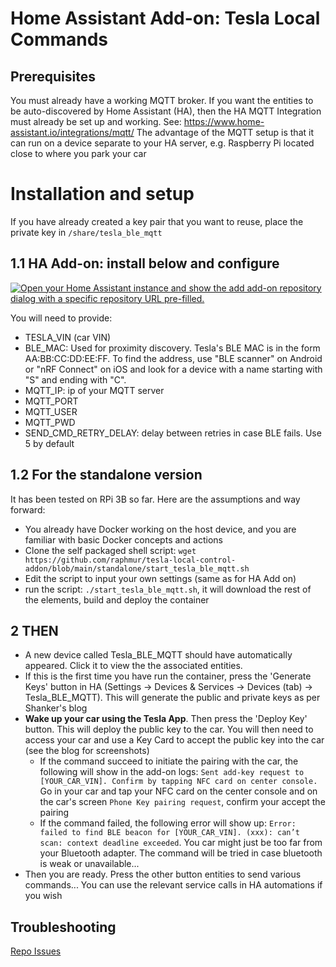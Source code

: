 # Home Assistant Add-on: Tesla Local Commands

## Prerequisites

You must already have a working MQTT broker. If you want the entities to be auto-discovered by Home Assistant (HA), then the HA MQTT Integration must already be set up and working. See: https://www.home-assistant.io/integrations/mqtt/
The advantage of the MQTT setup is that it can run on a device separate to your HA server, e.g. Raspberry Pi located close to where you park your car 

# Installation and setup

If you have already created a key pair that you want to reuse, place the private key in `/share/tesla_ble_mqtt`

## 1.1 HA Add-on: install below and configure

[![Open your Home Assistant instance and show the add add-on repository dialog with a specific repository URL pre-filled.](https://my.home-assistant.io/badges/supervisor_add_addon_repository.svg)](https://my.home-assistant.io/redirect/supervisor_add_addon_repository/?repository_url=https://github.com/raphmur/tesla-local-control-addon)


You will need to provide:
- TESLA_VIN (car VIN)
- BLE_MAC: Used for proximity discovery. Tesla's BLE MAC is in the form AA:BB:CC:DD:EE:FF. To find the address, use "BLE scanner" on Android or "nRF Connect" on iOS and look for a device with a name starting with "S" and ending with "C".
- MQTT_IP: ip of your MQTT server
- MQTT_PORT
- MQTT_USER
- MQTT_PWD
- SEND_CMD_RETRY_DELAY: delay between retries in case BLE fails. Use 5 by default


## 1.2 For the standalone version

It has been tested on RPi 3B so far. Here are the assumptions and way forward:
- You already have Docker working on the host device, and you are familiar with basic Docker concepts and actions
- Clone the self packaged shell script: `wget https://github.com/raphmur/tesla-local-control-addon/blob/main/standalone/start_tesla_ble_mqtt.sh`
- Edit the script to input your own settings (same as for HA Add on)
- run the script: `./start_tesla_ble_mqtt.sh`, it will download the rest of the elements, build and deploy the container


## 2 THEN

- A new device called Tesla_BLE_MQTT should have automatically appeared. Click it to view the the associated entities.
- If this is the first time you have run the container, press the 'Generate Keys' button in HA (Settings -> Devices & Services -> Devices (tab) -> Tesla_BLE_MQTT). This will generate the public and private keys as per Shanker's blog
- **Wake up your car using the Tesla App**. Then press the 'Deploy Key' button. This will deploy the public key to the car. You will then need to access your car and use a Key Card to accept the public key into the car (see the blog for screenshots)
  - If the command succeed to initiate the pairing with the car, the following will show in the add-on logs: `Sent add-key request to [YOUR_CAR_VIN]. Confirm by tapping NFC card on center console.` Go in your car and tap your NFC card on the center console and on the car's screen `Phone Key pairing request`, confirm your accept the pairing
  - If the command failed, the following error will show up: `Error: failed to find BLE beacon for [YOUR_CAR_VIN]. (xxx): can’t scan: context deadline exceeded`. You car might just be too far from your Bluetooth adapter. The command will be tried in case bluetooth is weak or unavailable...
- Then you are ready. Press the other button entities to send various commands... You can use the relevant service calls in HA automations if you wish



## Troubleshooting

[Repo Issues](https://github.com/raphmur/tesla-local-control-addon/issues)
